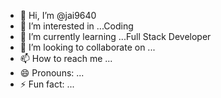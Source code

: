 - 👋 Hi, I’m @jai9640
- 👀 I’m interested in ...Coding
- 🌱 I’m currently learning ...Full Stack Developer
- 💞️ I’m looking to collaborate on ...
- 📫 How to reach me ...
- 😄 Pronouns: ...
- ⚡ Fun fact: ...

<!---
jai9640/jai9640 is a ✨ special ✨ repository because its `README.md` (this file) appears on your GitHub profile.
You can click the Preview link to take a look at your changes.
--->
